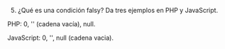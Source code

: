 5. ¿Qué es una condición falsy? Da tres ejemplos en PHP y JavaScript. 

PHP: 0, '' (cadena vacía), null.

JavaScript: 0, '', null (cadena vacia).